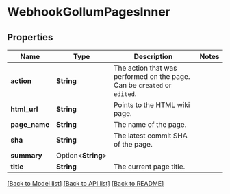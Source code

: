 # WebhookGollumPagesInner

## Properties

Name | Type | Description | Notes
------------ | ------------- | ------------- | -------------
**action** | **String** | The action that was performed on the page. Can be `created` or `edited`. | 
**html_url** | **String** | Points to the HTML wiki page. | 
**page_name** | **String** | The name of the page. | 
**sha** | **String** | The latest commit SHA of the page. | 
**summary** | Option<**String**> |  | 
**title** | **String** | The current page title. | 

[[Back to Model list]](../README.md#documentation-for-models) [[Back to API list]](../README.md#documentation-for-api-endpoints) [[Back to README]](../README.md)


